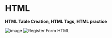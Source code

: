 # HTML
**HTML Table Creation, HTML Tags, HTML practice**

<img>![image](https://github.com/DhanushKrishnan/HTML/assets/29054766/6f62156f-211d-4b94-85e9-0640a5433e51)
</img>
<img>![Register Form HTML](https://github.com/dhan-profile/HTML/assets/29054766/71c44816-4aa4-4e82-98c0-e296113fbee0)
</img>
